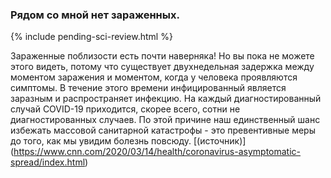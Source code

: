 ### Рядом со мной нет зараженных.

{% include pending-sci-review.html %}

Зараженные поблизости есть почти наверняка! Но вы пока не можете этого видеть, потому что существует двухнедельная задержка между моментом заражения и моментом, когда у человека проявляются симптомы. В течение этого времени инфицированный является заразным и распространяет инфекцию. На каждый диагностированный случай COVID-19 приходится, скорее всего, сотни не диагностированных случаев. По этой причине наш единственный шанс избежать массовой санитарной катастрофы - это превентивные меры до того, как мы увидим болезнь повсюду. [(источник)] (https://www.cnn.com/2020/03/14/health/coronavirus-asymptomatic-spread/index.html)
